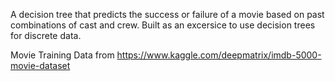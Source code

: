 A decision tree that predicts the success or failure of a movie based on past combinations of cast and crew. 
Built as an excersice to use decision trees for discrete data. 

Movie Training Data from https://www.kaggle.com/deepmatrix/imdb-5000-movie-dataset
